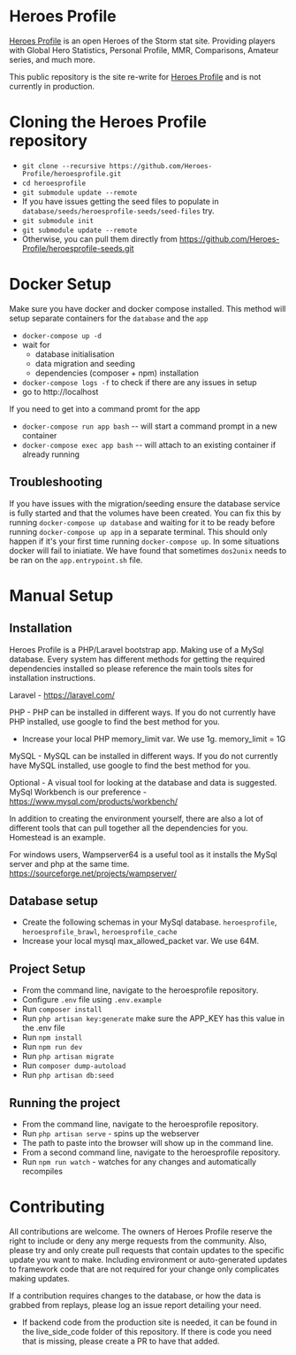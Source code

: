 # Heroes Profile

[Heroes Profile](https://alpha.heroesprofile.com/) is an open Heroes of the Storm stat site. Providing players with Global Hero Statistics, Personal Profile, MMR, Comparisons, Amateur series, and much more.

This public repository is the site re-write for [Heroes Profile](https://www.heroesprofile.com/) and is not currently in production.

# Cloning the Heroes Profile repository

-   `git clone --recursive https://github.com/Heroes-Profile/heroesprofile.git`
-   `cd heroesprofile`
-   `git submodule update --remote`
-   If you have issues getting the seed files to populate in `database/seeds/heroesprofile-seeds/seed-files` try.
-   `git submodule init`
-   `git submodule update --remote`
-   Otherwise, you can pull them directly from https://github.com/Heroes-Profile/heroesprofile-seeds.git

# Docker Setup

Make sure you have docker and docker compose installed. This method will setup separate containers for the `database` and the `app`

-   `docker-compose up -d`
-   wait for
    -   database initialisation
    -   data migration and seeding
    -   dependencies (composer + npm) installation
-   `docker-compose logs -f` to check if there are any issues in setup
-   go to http://localhost

If you need to get into a command promt for the app

-   `docker-compose run app bash` -- will start a command prompt in a new container
-   `docker-compose exec app bash` -- will attach to an existing container if already running

## Troubleshooting

If you have issues with the migration/seeding ensure the database service is fully started and that the volumes have been created. You can fix this by running `docker-compose up database` and waiting for it to be ready before running `docker-compose up app` in a separate terminal. This should only happen if it's your first time running `docker-compose up`.  In some situations docker will fail to iniatiate.  We have found that sometimes `dos2unix` needs to be ran on the `app.entrypoint.sh` file.

# Manual Setup

## Installation

Heroes Profile is a PHP/Laravel bootstrap app. Making use of a MySql database. Every system has different methods for getting the required dependencies installed so please reference the main tools sites for installation instructions.

Laravel - https://laravel.com/

PHP - PHP can be installed in different ways. If you do not currently have PHP installed, use google to find the best method for you.

-   Increase your local PHP memory_limit var. We use 1g. memory_limit = 1G

MySQL - MySQL can be installed in different ways. If you do not currently have MySQL installed, use google to find the best method for you.

Optional - A visual tool for looking at the database and data is suggested. MySql Workbench is our preference - https://www.mysql.com/products/workbench/

In addition to creating the environment yourself, there are also a lot of different tools that can pull together all the dependencies for you. Homestead is an example.

For windows users, Wampserver64 is a useful tool as it installs the MySql server and php at the same time. https://sourceforge.net/projects/wampserver/

## Database setup

-   Create the following schemas in your MySql database. `heroesprofile`, `heroesprofile_brawl`, `heroesprofile_cache`
-   Increase your local mysql max_allowed_packet var. We use 64M.

## Project Setup

-   From the command line, navigate to the heroesprofile repository.
-   Configure `.env` file using `.env.example`
-   Run `composer install`
-   Run `php artisan key:generate` make sure the APP_KEY has this value in the .env file
-   Run `npm install`
-   Run `npm run dev`
-   Run `php artisan migrate`
-   Run `composer dump-autoload`
-   Run `php artisan db:seed`

## Running the project

-   From the command line, navigate to the heroesprofile repository.
-   Run `php artisan serve` - spins up the webserver
-   The path to paste into the browser will show up in the command line.
-   From a second command line, navigate to the heroesprofile repository.
-   Run `npm run watch` - watches for any changes and automatically recompiles

# Contributing

All contributions are welcome. The owners of Heroes Profile reserve the right to include or deny any merge requests from the community. Also, please try and only create pull requests that contain updates to the specific update you want to make. Including environment or auto-generated updates to framework code that are not required for your change only complicates making updates.

If a contribution requires changes to the database, or how the data is grabbed from replays, please log an issue report detailing your need.

-   If backend code from the production site is needed, it can be found in the live_side_code folder of this repository. If there is code you need that is missing, please create a PR to have that added.
